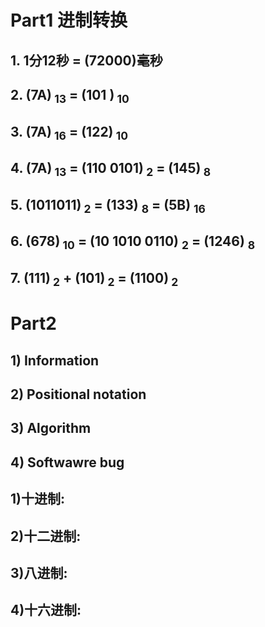# Part1 进制转换
## 1. 1分12秒 =  (72000)毫秒  
## 2. (7A)<sub> 13</sub> = (101 )<sub> 10</sub>  
## 3. (7A)<sub> 16</sub> = (122)<sub> 10</sub>  
## 4. (7A)<sub> 13</sub> = (110 0101)<sub> 2</sub> = (145)<sub> 8</sub>  
## 5. (1011011)<sub> 2</sub> = (133) <sub> 8</sub> = (5B) <sub> 16</sub>  
## 6. (678)<sub> 10</sub> = (10 1010 0110) <sub> 2</sub> = (1246) <sub> 8</sub>    
## 7. (111)<sub> 2</sub> + (101)<sub> 2</sub> = (1100)<sub> 2</sub>  
      
# Part2
## 1) Information

## 2) Positional notation

## 3) Algorithm

## 4) Softwawre bug


## 1)十进制: 
## 2)十二进制: 
## 3)八进制: 
## 4)十六进制: 
